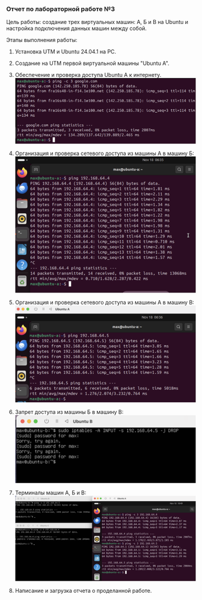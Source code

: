 ### Отчет по лабораторной работе №3

Цель работы: создание трех виртуальных машин: А, Б и В на Ubuntu и настройка подключения данных машин между собой.

Этапы выполнения работы:

1. Установка UTM и Ubuntu 24.04.1 на PC.
   
2. Создание на UTM первой виртуальной машины "Ubuntu A".
   
3. Обеспечение и проверка доступа Ubuntu A к интернету.
![alt text](<Снимок экрана 2024-11-18 в 13.33.44.png>)

4. Организация и проверка сетевого доступа из машины А в машину Б:
![alt text](<Снимок экрана 2024-11-18 в 12.38.45.png>)

5. Организация и проверка сетевого доступа из машины А в машину В:
![alt text](<Снимок экрана 2024-11-18 в 12.39.31.png>)

6. Запрет доступа из машины Б в машину В:
![alt text](<Снимок экрана 2024-11-18 в 13.47.37.png>)

7. Терминалы машин А, Б и В:
![alt text](<Снимок экрана 2024-11-18 в 13.49.55.png>)

8. Написание и загрузка отчета о проделанной работе.